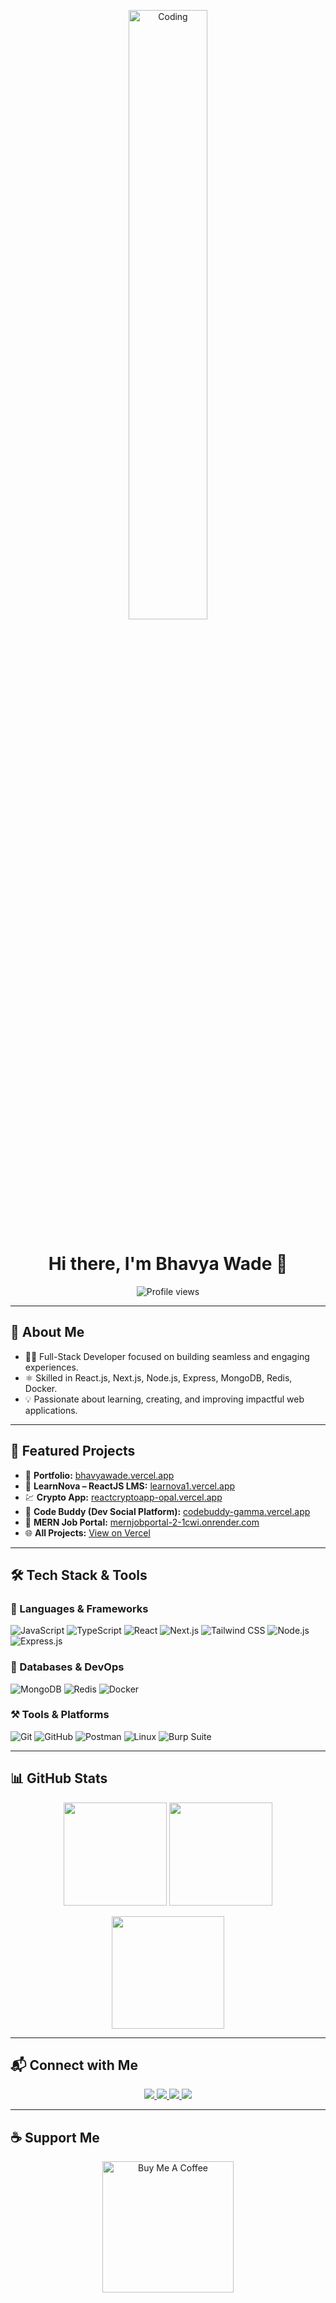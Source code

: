 <p align="center">
  <img src="https://media.giphy.com/media/v1.Y2lkPTc5MGI3NjExOXBwa3VncGcxaW5obzVwamM1bWN5ZWY3ODd6eW12eG5wZzF6ejA2bSZlcD12MV9zdGlja2Vyc19zZWFyY2gmY3Q9dHM/hS42TuYYnANLFR9IRQ/giphy.gif" alt="Coding" width="50%" />
</p>

<h1 align="center">Hi there, I'm Bhavya Wade 👋</h1>
<p align="center">
  <img src="https://komarev.com/ghpvc/?username=bhavya681&label=Profile%20Views&color=0e75b6&style=flat" alt="Profile views" />
</p>

---

## 🚀 About Me

- 👨‍💻 Full-Stack Developer focused on building seamless and engaging experiences.
- ⚛️ Skilled in React.js, Next.js, Node.js, Express, MongoDB, Redis, Docker.
- 💡 Passionate about learning, creating, and improving impactful web applications.

---

## 🧠 Featured Projects

- 🔗 **Portfolio:** [bhavyawade.vercel.app](https://bhavyawade.vercel.app)
- 🧠 **LearnNova – ReactJS LMS:** [learnova1.vercel.app](https://learnova1.vercel.app)
- 💹 **Crypto App:** [reactcryptoapp-opal.vercel.app](https://reactcryptoapp-opal.vercel.app)
- 🤝 **Code Buddy (Dev Social Platform):** [codebuddy-gamma.vercel.app](https://codebuddy-gamma.vercel.app)
- 🧳 **MERN Job Portal:** [mernjobportal-2-1cwi.onrender.com](https://mernjobportal-2-1cwi.onrender.com)
- 🌐 **All Projects:** [View on Vercel](https://vercel.com/bhavyawade2-gmailcom)

---

## 🛠 Tech Stack & Tools

### 🧰 Languages & Frameworks

![JavaScript](https://img.shields.io/badge/-JavaScript-F7DF1E?style=flat&logo=javascript&logoColor=black)
![TypeScript](https://img.shields.io/badge/-TypeScript-3178C6?style=flat&logo=typescript&logoColor=white)
![React](https://img.shields.io/badge/-React-61DAFB?style=flat&logo=react&logoColor=black)
![Next.js](https://img.shields.io/badge/-Next.js-000000?style=flat&logo=next.js&logoColor=white)
![Tailwind CSS](https://img.shields.io/badge/-TailwindCSS-38B2AC?style=flat&logo=tailwind-css&logoColor=white)
![Node.js](https://img.shields.io/badge/-Node.js-339933?style=flat&logo=node.js&logoColor=white)
![Express.js](https://img.shields.io/badge/-Express.js-000000?style=flat&logo=express&logoColor=white)

### 💾 Databases & DevOps

![MongoDB](https://img.shields.io/badge/-MongoDB-47A248?style=flat&logo=mongodb&logoColor=white)
![Redis](https://img.shields.io/badge/-Redis-DC382D?style=flat&logo=redis&logoColor=white)
![Docker](https://img.shields.io/badge/-Docker-2496ED?style=flat&logo=docker&logoColor=white)

### ⚒️ Tools & Platforms

![Git](https://img.shields.io/badge/-Git-F05032?style=flat&logo=git&logoColor=white)
![GitHub](https://img.shields.io/badge/-GitHub-181717?style=flat&logo=github&logoColor=white)
![Postman](https://img.shields.io/badge/-Postman-FF6C37?style=flat&logo=postman&logoColor=white)
![Linux](https://img.shields.io/badge/-Linux-FCC624?style=flat&logo=linux&logoColor=black)
![Burp Suite](https://img.shields.io/badge/-Burp%20Suite-FF6815?style=flat&logo=burpsuite&logoColor=white)

---

## 📊 GitHub Stats

<p align="center">
  <img src="https://github-readme-stats.vercel.app/api?username=bhavya681&show_icons=true&theme=radical" height="165" />
  <img src="https://github-readme-stats.vercel.app/api/top-langs/?username=bhavya681&layout=compact&theme=radical" height="165" />
</p>
<p align="center">
  <img src="https://github-readme-streak-stats.herokuapp.com/?user=bhavya681&theme=radical" height="180" />
</p>

---

## 📬 Connect with Me

<p align="center">
  <a href="https://bhavyawade-hswa.vercel.app" target="_blank">
    <img src="https://img.shields.io/badge/Portfolio-000000?style=for-the-badge&logo=firefox-browser&logoColor=white" />
  </a>
  <a href="https://x.com/wade_bhavy55123" target="_blank">
    <img src="https://img.shields.io/badge/Twitter-1DA1F2?style=for-the-badge&logo=twitter&logoColor=white" />
  </a>
  <a href="https://www.linkedin.com/in/bhavya-wade" target="_blank">
    <img src="https://img.shields.io/badge/LinkedIn-0077B5?style=for-the-badge&logo=linkedin&logoColor=white" />
  </a>
  <a href="https://github.com/bhavya681" target="_blank">
    <img src="https://img.shields.io/badge/GitHub-181717?style=for-the-badge&logo=github&logoColor=white" />
  </a>
</p>

---

## ☕ Support Me

<p align="center">
  <a href="https://www.buymeacoffee.com/bhavyawade">
    <img src="https://cdn.buymeacoffee.com/buttons/v2/default-yellow.png" width="210" alt="Buy Me A Coffee" />
  </a>
</p>
